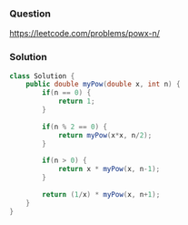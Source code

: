 ### Question
https://leetcode.com/problems/powx-n/

### Solution
```JAVA
class Solution {
    public double myPow(double x, int n) {
        if(n == 0) {
            return 1;
        }
        
        if(n % 2 == 0) {
            return myPow(x*x, n/2); 
        }
        
        if(n > 0) {
            return x * myPow(x, n-1);  
        }
        
        return (1/x) * myPow(x, n+1);
    }
}
```
